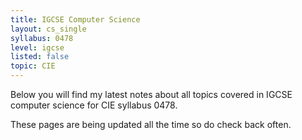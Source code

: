 ```yaml
---
title: IGCSE Computer Science
layout: cs_single
syllabus: 0478
level: igcse
listed: false
topic: CIE
---
```


Below you will find my latest notes about all topics covered in IGCSE computer science for CIE syllabus 0478.

These pages are being updated all the time so do check back often.
